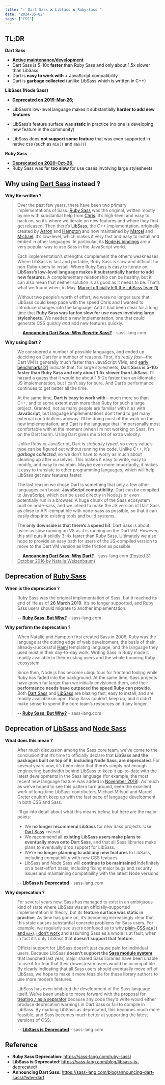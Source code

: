```yaml
---
title: "✅ Dart Sass ❌ LibSass ❌ Ruby-Sass "
date: "2024-05-02"
tags: ["CSS"]
---
```




## TL;DR

**Dart Sass**

-   **<u>Active maintenance/development</u>**
-   Dart Sass is 5-10x **faster** than Ruby Sass and only about 1.5x slower than LibSass.
-   Dart is **easy to work with** + JavaScript compatibility
-   Dart is **garbage collected** (unlike LibSass which is written in C++)

**LibSass (Node Sass)**

-   **<u>Deprecated on 2019-Mar-26;</u>**

-   LibSass’s low-level language makes it substantially **harder to add new features**
-   LibSass’s feature surface was **static** in practice (no one is developing new feature in the community)
-   LibSass does **not support some feature** that was even supported in native css (such as `min()` and `max()`)

**Ruby Sass**

-   **<u>Deprecated on 2020-Oct-26;</u>**
-   Ruby Sass was far **too** **slow** for use cases involving large stylesheets





## Why using <u>Dart Sass</u> instead ?

**Why Re-written ?**

>   Over the past few years, there have been two primary implementations of Sass. [Ruby Sass](https://github.com/sass/sass) was the original, written mostly by me with substantial help from [Chris](https://twitter.com/chriseppstein). It’s high-level and easy to hack on, so it’s where we iterate on new features and where they first get released. Then there’s [LibSass](https://github.com/sass/libsass), the C++ implementation, originally created by [Aaron](https://github.com/akhleung) and [Hampton](https://github.com/hamptonmakes) and now maintained by [Marcel](https://github.com/mgreter) and [Michael](https://github.com/xzyfer). It’s low-level, which makes it very fast and easy to install and embed in other languages. In particular, its [Node.js bindings](https://github.com/sass/node-sass) are a very popular way to use Sass in the JavaScript world.
>
>   Each implementation’s strengths complement the other’s weaknesses. Where LibSass is fast and portable, Ruby Sass is slow and difficult for non-Ruby-users to install. Where Ruby Sass is easy to iterate on, **LibSass’s low-level language makes it substantially harder to add new features**. A complementary relationship can be healthy, but it can also mean that neither solution is as good as it needs to be. That’s what we found when, in May, [Marcel officially left the LibSass team](https://sass-lang.com/blog/thank-you-marcel/)[[1\]](https://sass-lang.com/blog/announcing-dart-sass/#fn1).
>
>   Without two people’s worth of effort, we were no longer sure that LibSass could keep pace with the speed Chris and I wanted to introduce changes into the language. And it had been clear for a long time that **Ruby Sass was far too slow for use cases involving large stylesheets**. We needed a new implementation, one that could generate CSS quickly *and* add new features quickly.
>
>   -- **[Announcing Dart Sass: Why Rewrite Sass?](https://sass-lang.com/blog/announcing-dart-sass/)** - sass-lang.com

**Why using Dart ?**

>   We considered a number of possible languages, and ended up deciding on Dart for a number of reasons. First, it’s *really fast*—the Dart VM is generally much faster than JavaScript VMs, and [early benchmarks](https://github.com/sass/dart-sass/blob/main/perf.md)[[2\]](https://sass-lang.com/blog/announcing-dart-sass/#fn2) indicate that, for large stylesheets, **Dart Sass is 5-10x faster than Ruby Sass and only about 1.5x slower than LibSass**. I’ll hazard a guess that it would be about 1.5-2x faster than an idiomatic JS implementation, but I can’t say for sure. And Dart’s performance continues to get better all the time.
>
>   At the same time, **Dart is easy to work with**—much more so than C++, and to some extent even more than Ruby for such a large project. Granted, not as many people are familiar with it as with **JavaScript**, but language implementations don’t tend to get many external contributions anyway. I’ll be doing most of the work on the new implementation, and Dart is the language that I’m personally most comfortable with at the moment (when I’m not working on Sass, I’m on the Dart team). Using Dart gives me a lot of extra velocity.
>
>   Unlike Ruby or JavaScript, Dart is *statically typed*, so every value’s type can be figured out without running the code. Unlike C++, it’s ***garbage collected***, so we don’t have to worry as much about cleaning up after ourselves. This makes it easy to write, easy to modify, and easy to maintain. Maybe even more importantly, it makes it easy to translate to other programming languages, which will help LibSass get new features faster.
>
>   The last reason we chose Dart is something that only a few other languages can boast: **JavaScript compatibility**. Dart can be compiled to JavaScript, which can be used directly in Node.js or even potentially run in a browser. A huge chunk of the Sass ecosystem built on node-sass, and we intend to make the JS version of Dart Sass as close to API-compatible with node-sass as possible, so that it can easily drop into existing tools and build systems.
>
>   The **only downside is that there’s a speed hit**: Dart Sass is about twice as slow running on V8 as it is running on the Dart VM. However, this still puts it solidly 3-4x faster than Ruby Sass. Ultimately we also hope to provide an easy path for users of the JS-compiled version to move to the Dart VM version as little friction as possible.
>
>   -- **[Announcing Dart Sass: Why Dart?](https://sass-lang.com/blog/announcing-dart-sass/#why-dart)** \- sass-lang.com <u>(Posted 31 October 2016 by Natalie Weizenbaum)</u>







## Deprecation of <u>Ruby Sass</u>

**When is the deprecation ?**

>   Ruby Sass was the original implementation of Sass, but it reached its end of life as of **26 March 2019**. It’s no longer supported, and Ruby Sass users should migrate to another implementation.
>
>   **-- [Ruby Sass: But Why?](https://sass-lang.com/ruby-sass/)** - sass-lang.com

**Why perform the deprecation ?**

>   When Natalie and Hampton first created Sass in 2006, Ruby was the language at the cutting edge of web development, the basis of their already-successful [Haml](https://haml.info/) templating language, and the language they used most in their day-to-day work. Writing Sass in Ruby made it readily available to their existing users and the whole booming Ruby ecosystem.
>
>   Since then, Node.js has become ubiquitous for frontend tooling while Ruby has faded into the background. At the same time, Sass projects have grown far larger than we initially envisioned them, and their **performance needs have outpaced the speed Ruby can provide**. Both [Dart Sass](https://sass-lang.com/dart-sass) and [LibSass](https://sass-lang.com/libsass) are blazing fast, easy to install, and are readily available on npm. Ruby Sass couldn’t keep up, and it didn’t make sense to spend the core team’s resources on it any longer.
>
>   **-- [Ruby Sass: But Why?](https://sass-lang.com/ruby-sass/)** - sass-lang.com







## Deprecation of <u>LibSass</u> and <u>Node Sass</u>

**What does this mean ?**

>    After much discussion among the Sass core team, we’ve come to the conclusion that it’s time to officially declare that **LibSass and the packages built on top of it, including Node Sass, are deprecated**. For several years now, it’s been clear that there’s simply not enough engineering bandwidth behind LibSass to keep it up-to-date with the latest developments in the Sass language (for example, the most recent new language feature was added in [November 2018](https://github.com/sass/libsass/releases/tag/3.5.5)). As much as we’ve hoped to see this pattern turn around, even the excellent work of long-time LibSass contributors Michael Mifsud and Marcel Greter couldn’t keep up with the fast pace of language development in both CSS and Sass.
>
>   I'll go into detail about what this means below, but here are the major points:
>
>   -   We **no longer recommend LibSass** for new Sass projects. Use [Dart Sass](https://sass-lang.com/dart-sass) instead.
>   -   We recommend all **existing LibSass users make plans to eventually move onto Dart Sass**, and that all Sass libraries make plans to eventually drop support for LibSass.
>   -   We’re **no longer planning to add any new features** to LibSass, including compatibility with new CSS features.
>   -   LibSass and Node Sass will **continue to be maintained** indefinitely on a best-effort basis, including fixing major bugs and security issues and maintaining compatibility with the latest Node versions.
>
>   -- [**LibSass is Deprecated**](https://sass-lang.com/blog/libsass-is-deprecated/) \- sass-lang.com

**Why deprecation ?**

>   For several years now, Sass has managed to exist in an ambiguous kind of state where LibSass was an officially-supported implementation in theory, but its **feature** **surface was static in practice**. As time has gone on, it’s becoming increasingly clear that this state causes substantial concrete problems for Sass users. For example, we regularly see users confused as to why [plain-CSS `min()` and `max()` don’t work](https://github.com/sass/sass/issues/2849) and assuming Sass as a whole is at fault, when in fact it’s only LibSass that **doesn’t support that feature**.
>
>   Official support for LibSass doesn’t just cause pain for individual users. Because LibSass **doesn’t support the [Sass module system](https://sass-lang.com/blog/the-module-system-is-launched)** that launched last year, major shared Sass libraries have been unable to use it for fear that their downstream users would be incompatible. By clearly indicating that all Sass users should eventually move off of LibSass, we hope to make it more feasible for these library authors to use more modern features.
>
>   LibSass has even inhibited the development of the Sass language itself. We’ve been unable to move forward with the proposal for [treating `/` as a separator](https://github.com/sass/sass/blob/main/accepted/slash-separator.md) because any code they’d write would either produce deprecation warnings in Dart Sass or fail to compile in LibSass. By marking LibSass as deprecated, this becomes much more feasible, and Sass becomes much better at supporting the latest versions of CSS.
>
>   -- [**LibSass is Deprecated**](https://sass-lang.com/blog/libsass-is-deprecated/) \- sass-lang.com





## Reference

-   **Ruby Sass Deprecation**: https://sass-lang.com/ruby-sass/
-   **LibSass is Deprecated**:  https://sass-lang.com/blog/libsass-is-deprecated/
-   **Announcing Dart Sass:**  https://sass-lang.com/blog/announcing-dart-sass/#why-dart



